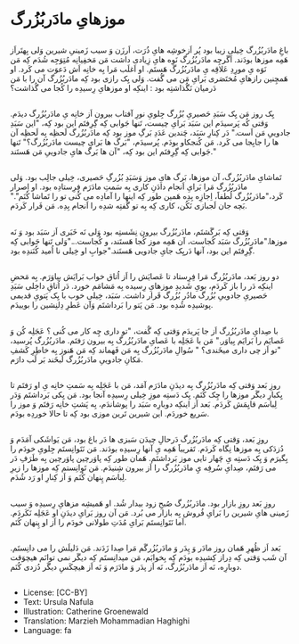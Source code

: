 # موزهایِ مادَربُزُرگ

##
باغِ مادَربُزُرگ خِیلی زیبا بود پُر اَزخوشِه هایِ ذُرَت، اَرزَن وَ سیب زَمینیِ شیرین وَلی بِهتَراَز هَمِه موزها بودَند. اَگَرچِه مادَربُزُرگ نَوِه هایِ زِیادی داشت مَن مَخفِیانِه مُتِوَجِه شُدَم کِه مَن نَوَه یِ مورِدِ عَلاقِه یِ مادَربُزُرگ هَستَم. او اَغلَب مَرا بِه خانِه اَش دَعوَت می کَرد. او هَمچِنین رازهایِ مُختَصَری بَرایِ مَن می گُفت. وَلی یِک رازی بود کِه مادَربُزُرگ آن را با مَن دَرمیان نَگُذاشتِه بود : اینکِه او موزهایِ رِسیدِه را کُجا می گُذاشت؟

##
یِک روز مَن یِک سَبَدِ حَصیریِ بُزُرگ جِلویِ نورِ آفتاب بیرون اَز خانِه یِ مادَربُزُرگ دیدَم. وَقتی کُه پَرسیدَم این سَبَد بَرایِ چیست، تَنها جَوابی کِه گِرِفتَم این بود کِه، "این سَبَدِ جادوییِ مَن اَست." دَر کِنارِ سَبَد، چَندین عَدَدِ بَرگِ موز بود کِه مادَربُزُرگ لَحظِه بِه لَحظِه آن ها را جابِجا می کَرد. مَن کُنجکاو بودَم. پُرسیدَم، "بَرگ ها بَرایِ چیست مادَربُزُرگ؟" تَنها جَوابی کِه گِرِفتَم این بود کِه، "آن ها بَرگ هایِ جادوییِ مَن هَستَند."

##
تَماشایِ مادَربُزُرگ، آن موزها، بَرگ هایِ موز وَسَبَدِ بُزُرگِ حَصیری، خِیلی جالِب بود. وَلی مادَربُزُرگ مَرا بَرایِ اَنجام دادَنِ کاری بِه سَمتِ مادَرَم فِرِستادِه بود. او اِصرار کَرد،"مادَربُزُرگ لُطفاََ، اِجازِه بِدِه هَمین طور کِه اینها را آمادِه می کُنی تو را تَماشا کُنَم"." بَچه جان لَجبازی نَکُن، کاری کِه بِه تو گُفتِه شدِه را اَنجام بِدِه. مَن فَرار کَردَم.

##
وَقتی کِه بَرگَشتَم، مادَربُزُرگ بیرون نِشَستِه بود وَلی نَه خَبَری اَز سَبَد بود وَ نَه موزها."مادَربُزُرگ سَبَد کُجاست، آن هَمِه موز کُجا هَستَند، و کُجاست..."وَلی تَنها جَوابی کِه گِرِفتَم این بود، آنها دَریِک جایِ جادویی هَستَند."جوابِ او خِیلی نا اُمید کُنَندِه بود.

##
دو روز بَعد، مادَربُزُرگ مَرا فِرِستاد تا عَصایَش را اَز اُتاق خواب بَرایَش بیاوَرَم. بِه مَحضِ اینکِه دَر را باز کَردَم، بویِ شَدیدِ موزهایِ رِسیده بِه مَشامَم خورد. دَر اُتاقِ داخِلی سَبَدِ حَصیریِ جادوییِ بُزُرگ مادُر بُزُرگ قَرار داشت. سَبَد، خِیلی خوب با یِک پَتویِ قدیمی پوشیدِه شُدِه بود. مَن پَتو را بَرداشتَم وَآن عَطرِ دِلنِشین را بوییدَم.

##
با صِدایِ مادَربُزُرگ اَز جا پَریدَم وَقتی کِه گُفت، "تو داری چِه کار می کُنی ؟ عَجَلِه کُن وَ عَصایَم را بَرایَم بِیاوَر." مَن با عَجَلِه با عَصایِ مادَربُزُرگ بِه بیرون رَفتَم. مادَربُزُرگ پُرسید، "تو اَز چی داری میخَندی؟ " سُوالِ مادَربُزُرگ بِه مَن فَهماند کِه مَن هَنوز بِه خاطِرِ کَشفِ مَکانِ جادوییِ مادَربُزُرگ لَبخَند بَر لَب دارَم.

##
روزِ بَعد وَقتی کِه مادَربُزُرگ بِه دیدَنِ مادَرَم آمَد، مَن با عَجَلِه بِه سَمتِ خانِه یِ او رَفتَم تا یِکبارِ دیگَر موزها را چِک کُنَم. یِک دَستِه موزِ خِیلی رِسیدِه آنجا بود. مَن یِکی بَرداشتَم وَدَر لِباسَم قایِمَش کَردَم. بَعد اَز اینکِه دوبارِه سَبَد را پوشاندَم، بِه پَشتِ خانِه رَفتَم وَ موز را سَریع خوردَم. این شیرین تَرین موزی بود کِه تا حالا خوردِه بودَم.

##
روزِ بَعد، وَقتی کِه مادَربُزُرگ دَرحالِ چیدَن سَبزی ها دَر باغ بود، مَن یَواشَکی آمَدَم وَ دُزدَکی بِه موزها نِگاه کَردَم. تَقریباََ هَمِه یِ آنها رِسیدِه بودَند. مَن نَتَوانِستَم جِلویِ خودَم را بِگیرَم وَ یِک دَستِه یِ چَهار تایی موز بَرداشتَم. هَمان طور کِه پاوَرچین پاوَرچین بِه طَرَفِ دَر می رَفتَم، صِدایِ سُرفِه یِِ مادَربُزُرگ را اَز بیرون شِنیدَم. مَن تَوانِستم کِه موزها را زیرِ لِباسَم پِنهان کُنَم وَ اَز کِنارِ او رَد شُدَم.

##
روزِ بَعد روزِ بازار بود. مادَربُزُرگ صُبحِ زود بیدار شُد. او هَمیشِه مزهایِ رِسیدِه وَ سیب زَمینی هایِ شیرین را بَرایِ فُروش بِه بازار می بُرد. مَن آن روز بَرایِ دیدَنِ او عَجَلِه نَکَردَم. اَما نَتَوانِستَم بَرایِ مُدَتِ طولانی خودَم را اَز او پِنهان کُنَم.

##
بَعد اَز ظُهرِ هَمان روز مادَر وَ پِدَر وَ مادَربُزُرگَم مَرا صِدا زَدَند. مَن دَلیلَش را می دانِستَم. آن شَب وَقتی کِه دِراز کِشیدِه بودَم کِه بِخوابَم، مَن میدانِستَم کِه دیگَر نمی توانَم هیچوَقت دوبارِه، نَه اَز مادَربُزُرگ، نَه اَز پدَر وَ مادَرَم وَ نَه اَز هیچکَسِ دیگَر دُزدی کُنَم.

##
* License: [CC-BY]
* Text: Ursula Nafula
* Illustration: Catherine Groenewald
* Translation: Marzieh Mohammadian Haghighi
* Language: fa
